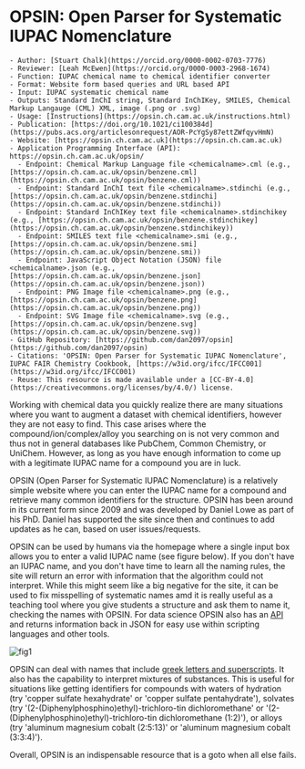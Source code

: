 # OPSIN: Open Parser for Systematic IUPAC Nomenclature

```{dropdown} About this tool
- Author: [Stuart Chalk](https://orcid.org/0000-0002-0703-7776)
- Reviewer: [Leah McEwen](https://orcid.org/0000-0003-2968-1674)
- Function: IUPAC chemical name to chemical identifier converter
- Format: Website form based queries and URL based API
- Input: IUPAC systematic chemical name
- Outputs: Standard InChI string, Standard InChIKey, SMILES, Chemical Markup Langauge (CML) XML, image (.png or .svg)
- Usage: [Instructions](https://opsin.ch.cam.ac.uk/instructions.html)
- Publication: [https://doi.org/10.1021/ci100384d](https://pubs.acs.org/articlesonrequest/AOR-PcYgSy87ettZWfqyvHmN)
- Website: [https://opsin.ch.cam.ac.uk](https://opsin.ch.cam.ac.uk)
- Application Programming Interface (API): https://opsin.ch.cam.ac.uk/opsin/
  - Endpoint: Chemical Markup Language file <chemicalname>.cml (e.g., [https://opsin.ch.cam.ac.uk/opsin/benzene.cml](https://opsin.ch.cam.ac.uk/opsin/benzene.cml))
  - Endpoint: Standard InChI text file <chemicalname>.stdinchi (e.g., [https://opsin.ch.cam.ac.uk/opsin/benzene.stdinchi](https://opsin.ch.cam.ac.uk/opsin/benzene.stdinchi))
  - Endpoint: Standard InChIKey text file <chemicalname>.stdinchikey (e.g., [https://opsin.ch.cam.ac.uk/opsin/benzene.stdinchikey](https://opsin.ch.cam.ac.uk/opsin/benzene.stdinchikey))
  - Endpoint: SMILES text file <chemicalname>.smi (e.g., [https://opsin.ch.cam.ac.uk/opsin/benzene.smi](https://opsin.ch.cam.ac.uk/opsin/benzene.smi))
  - Endpoint: JavaScript Object Notation (JSON) file <chemicalname>.json (e.g., [https://opsin.ch.cam.ac.uk/opsin/benzene.json](https://opsin.ch.cam.ac.uk/opsin/benzene.json))
  - Endpoint: PNG Image file <chemicalname>.png (e.g., [https://opsin.ch.cam.ac.uk/opsin/benzene.png](https://opsin.ch.cam.ac.uk/opsin/benzene.png))
  - Endpoint: SVG Image file <chemicalname>.svg (e.g., [https://opsin.ch.cam.ac.uk/opsin/benzene.svg](https://opsin.ch.cam.ac.uk/opsin/benzene.svg))
- GitHub Repository: [https://github.com/dan2097/opsin](https://github.com/dan2097/opsin)
- Citations: 'OPSIN: Open Parser for Systematic IUPAC Nomenclature', IUPAC FAIR Chemistry Cookbook, [https://w3id.org/ifcc/IFCC001](https://w3id.org/ifcc/IFCC001)
- Reuse: This resource is made available under a [CC-BY-4.0](https://creativecommons.org/licenses/by/4.0/) license.
```

Working with chemical data you quickly realize there are many situations where you want to augment a dataset with 
chemical identifiers, however they are not easy to find.  This case arises where the compound/ion/complex/alloy you
searching on is not very common and thus not in general databases like PubChem, Common Chemistry, or UniChem.  However,
as long as you have enough information to come up with a legitimate IUPAC name for a compound you are in luck.

OPSIN (Open Parser for Systematic IUPAC Nomenclature) is a relatively simple website where you can enter the IUPAC name
for a compound and retrieve many common identifiers for the structure.  OPSIN has been around in its current form since 
2009 and was developed by Daniel Lowe as part of his PhD.  Daniel has supported the site since then and continues to
add updates as he can, based on user issues/requests.

OPSIN can be used by humans via the homepage where a single input box allows you to enter a valid IUPAC name (see figure below).  If you
don't have an IUPAC name, and you don't have time to learn all the naming rules, the site will return an error with 
information that the algorithm could not interpret.  While this might seem like a big negative for the site, it can
be used to fix misspelling of systematic names amd it is really useful as a teaching tool where you give students a
structure and ask them to name it, checking the names with OPSIN.  For data science OPSIN also has an [API](https://opsin.ch.cam.ac.uk/instructions.html) and returns
information back in JSON for easy use within scripting languages and other tools.

![fig1](../images/opsin_api_fig1.jpg)

OPSIN can deal with names that include [greek letters and superscripts](https://opsin.ch.cam.ac.uk/instructions.html). 
It also has the capability to interpret mixtures of substances. This is useful for situations like getting identifiers for
compounds with waters of hydration (try 'copper sulfate hexahydrate' or 'copper sulfate pentahydrate'), solvates 
(try '(2-(Diphenylphosphino)ethyl)-trichloro-tin dichloromethane' or '(2-(Diphenylphosphino)ethyl)-trichloro-tin 
dichloromethane (1:2)'), or alloys (try 'aluminum magnesium cobalt (2:5:13)' or 'aluminum magnesium cobalt (3:3:4)').

Overall, OPSIN is an indispensable resource that is a goto when all else fails.
